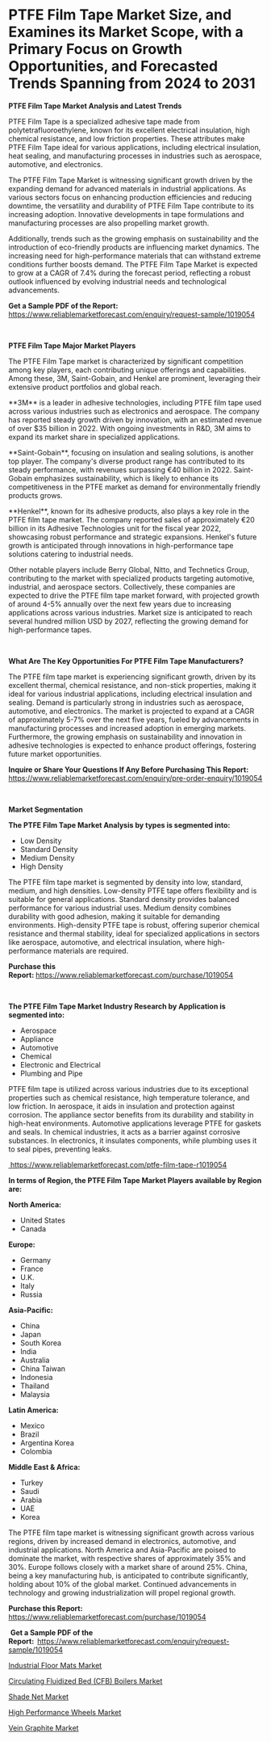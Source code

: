 <p><h1>PTFE Film Tape Market Size, and Examines its Market Scope, with a Primary Focus on Growth Opportunities, and Forecasted Trends Spanning from 2024 to 2031</h1></p><p><strong>PTFE Film Tape Market Analysis and Latest Trends</strong></p>
<p><p>PTFE Film Tape is a specialized adhesive tape made from polytetrafluoroethylene, known for its excellent electrical insulation, high chemical resistance, and low friction properties. These attributes make PTFE Film Tape ideal for various applications, including electrical insulation, heat sealing, and manufacturing processes in industries such as aerospace, automotive, and electronics.</p><p>The PTFE Film Tape Market is witnessing significant growth driven by the expanding demand for advanced materials in industrial applications. As various sectors focus on enhancing production efficiencies and reducing downtime, the versatility and durability of PTFE Film Tape contribute to its increasing adoption. Innovative developments in tape formulations and manufacturing processes are also propelling market growth.</p><p>Additionally, trends such as the growing emphasis on sustainability and the introduction of eco-friendly products are influencing market dynamics. The increasing need for high-performance materials that can withstand extreme conditions further boosts demand. The PTFE Film Tape Market is expected to grow at a CAGR of 7.4% during the forecast period, reflecting a robust outlook influenced by evolving industrial needs and technological advancements.</p></p>
<p><strong>Get a Sample PDF of the Report:&nbsp;</strong> <a href="https://www.reliablemarketforecast.com/enquiry/request-sample/1019054">https://www.reliablemarketforecast.com/enquiry/request-sample/1019054</a></p>
<p>&nbsp;</p>
<p><strong>PTFE Film Tape Major Market Players</strong></p>
<p><p>The PTFE Film Tape market is characterized by significant competition among key players, each contributing unique offerings and capabilities. Among these, 3M, Saint-Gobain, and Henkel are prominent, leveraging their extensive product portfolios and global reach.</p><p>**3M** is a leader in adhesive technologies, including PTFE film tape used across various industries such as electronics and aerospace. The company has reported steady growth driven by innovation, with an estimated revenue of over $35 billion in 2022. With ongoing investments in R&D, 3M aims to expand its market share in specialized applications.</p><p>**Saint-Gobain**, focusing on insulation and sealing solutions, is another top player. The company's diverse product range has contributed to its steady performance, with revenues surpassing €40 billion in 2022. Saint-Gobain emphasizes sustainability, which is likely to enhance its competitiveness in the PTFE market as demand for environmentally friendly products grows.</p><p>**Henkel**, known for its adhesive products, also plays a key role in the PTFE film tape market. The company reported sales of approximately €20 billion in its Adhesive Technologies unit for the fiscal year 2022, showcasing robust performance and strategic expansions. Henkel's future growth is anticipated through innovations in high-performance tape solutions catering to industrial needs.</p><p>Other notable players include Berry Global, Nitto, and Technetics Group, contributing to the market with specialized products targeting automotive, industrial, and aerospace sectors. Collectively, these companies are expected to drive the PTFE film tape market forward, with projected growth of around 4-5% annually over the next few years due to increasing applications across various industries. Market size is anticipated to reach several hundred million USD by 2027, reflecting the growing demand for high-performance tapes.</p></p>
<p>&nbsp;</p>
<p><strong>What Are The Key Opportunities For PTFE Film Tape Manufacturers?</strong></p>
<p><p>The PTFE film tape market is experiencing significant growth, driven by its excellent thermal, chemical resistance, and non-stick properties, making it ideal for various industrial applications, including electrical insulation and sealing. Demand is particularly strong in industries such as aerospace, automotive, and electronics. The market is projected to expand at a CAGR of approximately 5-7% over the next five years, fueled by advancements in manufacturing processes and increased adoption in emerging markets. Furthermore, the growing emphasis on sustainability and innovation in adhesive technologies is expected to enhance product offerings, fostering future market opportunities.</p></p>
<p><strong>Inquire or Share Your Questions If Any Before Purchasing This Report:</strong> <a href="https://www.reliablemarketforecast.com/enquiry/pre-order-enquiry/1019054">https://www.reliablemarketforecast.com/enquiry/pre-order-enquiry/1019054</a></p>
<p>&nbsp;</p>
<p><strong>Market Segmentation</strong></p>
<p><strong>The PTFE Film Tape Market Analysis by types is segmented into:</strong></p>
<p><ul><li>Low Density</li><li>Standard Density</li><li>Medium Density</li><li>High Density</li></ul></p>
<p><p>The PTFE film tape market is segmented by density into low, standard, medium, and high densities. Low-density PTFE tape offers flexibility and is suitable for general applications. Standard density provides balanced performance for various industrial uses. Medium density combines durability with good adhesion, making it suitable for demanding environments. High-density PTFE tape is robust, offering superior chemical resistance and thermal stability, ideal for specialized applications in sectors like aerospace, automotive, and electrical insulation, where high-performance materials are required.</p></p>
<p><strong>Purchase this Report:&nbsp;</strong><a href="https://www.reliablemarketforecast.com/purchase/1019054">https://www.reliablemarketforecast.com/purchase/1019054</a></p>
<p>&nbsp;</p>
<p><strong>The PTFE Film Tape Market Industry Research by Application is segmented into:</strong></p>
<p><ul><li>Aerospace</li><li>Appliance</li><li>Automotive</li><li>Chemical</li><li>Electronic and Electrical</li><li>Plumbing and Pipe</li></ul></p>
<p><p>PTFE film tape is utilized across various industries due to its exceptional properties such as chemical resistance, high temperature tolerance, and low friction. In aerospace, it aids in insulation and protection against corrosion. The appliance sector benefits from its durability and stability in high-heat environments. Automotive applications leverage PTFE for gaskets and seals. In chemical industries, it acts as a barrier against corrosive substances. In electronics, it insulates components, while plumbing uses it to seal pipes, preventing leaks.</p></p>
<p><a href="https://www.reliablemarketforecast.com/ptfe-film-tape-r1019054">&nbsp;https://www.reliablemarketforecast.com/ptfe-film-tape-r1019054</a></p>
<p><strong>In terms of Region, the PTFE Film Tape Market Players available by Region are:</strong></p>
<p>
    <p> <strong> North America: </strong>
        <ul>
            <li>United States</li>
            <li>Canada</li>
        </ul>
        </p> 
    <p> <strong> Europe: </strong>
        <ul>
            <li>Germany</li>
            <li>France</li>
            <li>U.K.</li>
            <li>Italy</li>
            <li>Russia</li>
        </ul>
        </p> 
    <p> <strong> Asia-Pacific: </strong>
        <ul>
            <li>China</li>
            <li>Japan</li>
            <li>South Korea</li>
            <li>India</li>
            <li>Australia</li>
            <li>China Taiwan</li>
            <li>Indonesia</li>
            <li>Thailand</li>
            <li>Malaysia</li>
        </ul>
        </p> 
    <p> <strong> Latin America: </strong>
        <ul>
            <li>Mexico</li>
            <li>Brazil</li>
            <li>Argentina Korea</li>
            <li>Colombia</li>
        </ul>
        </p> 
    <p> <strong> Middle East & Africa: </strong>
        <ul>
            <li>Turkey</li>
            <li>Saudi</li>
            <li>Arabia</li>
            <li>UAE</li>
            <li>Korea</li>
        </ul>
    </p>
    </p>
<p><p>The PTFE film tape market is witnessing significant growth across various regions, driven by increased demand in electronics, automotive, and industrial applications. North America and Asia-Pacific are poised to dominate the market, with respective shares of approximately 35% and 30%. Europe follows closely with a market share of around 25%. China, being a key manufacturing hub, is anticipated to contribute significantly, holding about 10% of the global market. Continued advancements in technology and growing industrialization will propel regional growth.</p></p>
<p><strong>Purchase this Report: </strong><a href="https://www.reliablemarketforecast.com/purchase/1019054">https://www.reliablemarketforecast.com/purchase/1019054</a></p>
<p>&nbsp;<strong>Get a Sample PDF of the Report:&nbsp;&nbsp;</strong><a href="https://www.reliablemarketforecast.com/enquiry/request-sample/1019054">https://www.reliablemarketforecast.com/enquiry/request-sample/1019054</a></p>
<p><strong></strong></p>
<p><p><a href="https://issuu.com/reportprime-2/docs/industrial-floor-mats-market-size-2_e9487d4f40383a">Industrial Floor Mats Market</a></p><p><a href="https://github.com/WillieWoodard/Market-Research-Report-List-6/blob/main/circulating-fluidized-bed-cfb-boilers-market.md">Circulating Fluidized Bed (CFB) Boilers Market</a></p><p><a href="https://medium.com/@raperang95/the-shade-net-market-decisions-are-mostly-driven-by-resource-optimization-and-cost-effectiveness-63f486c4ef7c?postPublishedType=initial">Shade Net Market</a></p><p><a href="https://medium.com/@alanernser/the-global-market-overview-of-the-high-performance-wheels-market-provides-a-unique-perspective-on-88f43928d8a3">High Performance Wheels Market</a></p><p><a href="https://www.linkedin.com/pulse/how-vein-graphite-market-changing-from-2024-2031-command-research-cipbe?trackingId=teGL4Bl%2FQj%2BZ%2F1BLZ%2FTuJw%3D%3D">Vein Graphite Market</a></p></p>